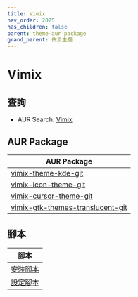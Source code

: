 ```yaml
---
title: Vimix
nav_order: 2025
has_children: false
parent: theme-aur-package
grand_parent: 佈景主題
---
```



# Vimix


## 查詢

* AUR Search: [Vimix](https://aur.archlinux.org/packages?O=0&SeB=nd&K=Vimix&outdated=&SB=m&SO=d&PP=50&submit=Go)


## AUR Package

| AUR Package |
| --- |
| [vimix-theme-kde-git](https://aur.archlinux.org/packages/vimix-theme-kde-git) |
| [vimix-icon-theme-git](https://aur.archlinux.org/packages/vimix-icon-theme-gitt) |
| [vimix-cursor-theme-git](https://aur.archlinux.org/packages/vimix-cursor-theme-git) |
| [vimix-gtk-themes-translucent-git](https://aur.archlinux.org/packages/vimix-gtk-themes-translucent-git) |


## 腳本

| 腳本 |
| --- |
| [安裝腳本](https://github.com/samwhelp/ezarcher-adjustment/tree/main/prototype/theme/vimix) |
| [設定腳本](https://github.com/samwhelp/ezarcher-adjustment/tree/main/prototype/de/kde-plasma/part/style/kde-plasma-style-vimix-dark-breeze) |
